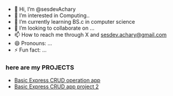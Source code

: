 - 👋 Hi, I’m @sesdevAchary
- 👀 I’m interested in Computing..
- 🌱 I’m currently learning BS.c in computer science 
- 💞️ I’m looking to collaborate on ...
- 📫 How to reach me through X and sesdev.achary@gmail.com
- 😄 Pronouns: ...
- ⚡ Fun fact: ...

<!---
sesdevAchary/sesdevAchary is a ✨ special ✨ repository because its `README.md` (this file) appears on your GitHub profile.
You can click the Preview link to take a look at your changes.
--->


### here are my PROJECTS
- [Basic Express CRUD operation app](https://github.com/sesdevAchary/Express-app-level-1)
- [Basic Express CRUD app project 2](https://github.com/sesdevAchary/Express-app-level-2)

